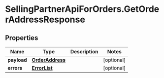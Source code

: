 # SellingPartnerApiForOrders.GetOrderAddressResponse

## Properties
Name | Type | Description | Notes
------------ | ------------- | ------------- | -------------
**payload** | [**OrderAddress**](OrderAddress.md) |  | [optional] 
**errors** | [**ErrorList**](ErrorList.md) |  | [optional] 

